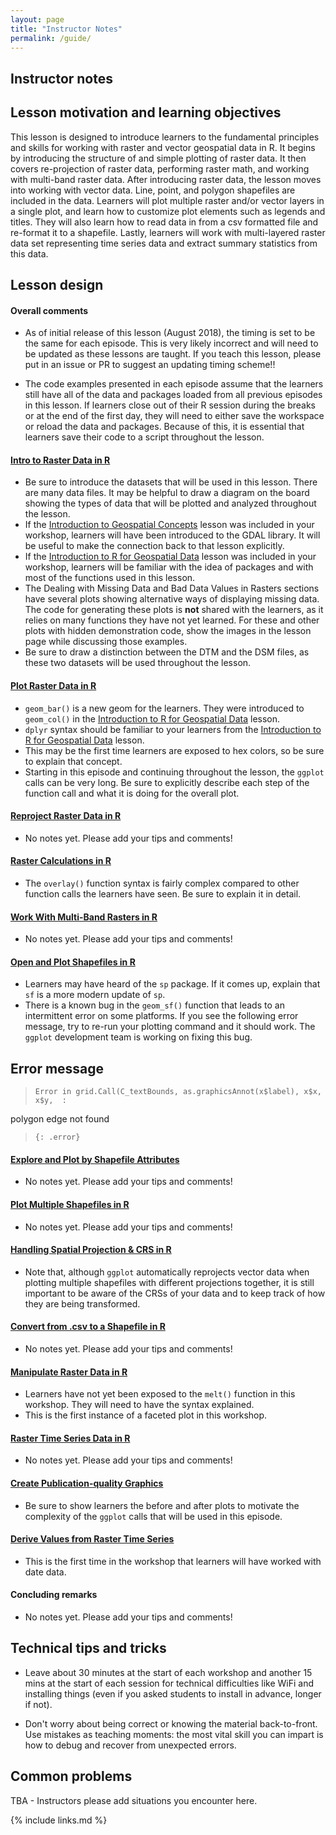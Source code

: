 ```yaml
---
layout: page
title: "Instructor Notes"
permalink: /guide/
---
```


## Instructor notes

## Lesson motivation and learning objectives

This lesson is designed to introduce learners to the fundamental principles and skills for working with
raster and vector geospatial data in R. It begins by introducing the structure of and simple plotting of 
raster data. It then covers re-projection of raster data, performing raster math, and working with multi-band
raster data. After introducing raster data, the lesson moves into working with vector data. Line, point, and
polygon shapefiles are included in the data. Learners will plot multiple raster and/or vector layers
in a single plot, and learn how to customize plot elements such as legends and titles. They will 
also learn how to read data in from a csv formatted file and re-format it to a shapefile. Lastly, learners
will work with multi-layered raster data set representing time series data and extract summary statistics
from this data. 

## Lesson design

#### Overall comments

* As of initial release of this lesson (August 2018), the timing is set to be the same for each episode. This
is very likely incorrect and will need to be updated as these lessons are taught. If you teach this lesson, 
please put in an issue or PR to suggest an updating timing scheme!!

* The code examples presented in each episode assume that the learners still have all of the data and packages
loaded from all previous episodes in this lesson. If learners close out of their R session during the breaks or
at the end of the first day, they will need to either save the workspace or reload the data and packages. 
Because of this, it is essential that learners save their code to a script throughout the lesson.

#### [Intro to Raster Data in R](../01-raster-structure/)

* Be sure to introduce the datasets that will be used in this lesson. There are many data files. It may
be helpful to draw a diagram on the board showing the types of data that will be plotted and analyzed 
throughout the lesson. 
* If the [Introduction to Geospatial Concepts](https://datacarpentry.org/organization-geospatial/) lesson was
included in your workshop, learners will have been introduced to the GDAL library. It will be useful to make 
the connection back to that lesson explicitly.
* If the [Introduction to R for Geospatial Data](https://datacarpentry.org/r-intro-geospatial/) lesson was included
in your workshop, learners will be familiar with the idea of packages and with most of the functions used
in this lesson.
* The Dealing with Missing Data and Bad Data Values in Rasters sections have several plots showing alternative ways of displaying missing
data. The code for generating these plots is **not** shared with the learners, as it relies on many functions
they have not yet learned. For these and other plots with hidden demonstration code, show the images in the 
lesson page while discussing those examples. 
* Be sure to draw a distinction between the DTM and the DSM files, as these two datasets will be used
throughout the lesson.

#### [Plot Raster Data in R](../02-raster-plot/)

* `geom_bar()` is a new geom for the learners. They were introduced to `geom_col()` in the [Introduction to R for Geospatial Data](https://datacarpentry.org/r-intro-geospatial/) lesson. 
* `dplyr` syntax should be familiar to your learners from the [Introduction to R for Geospatial Data](https://datacarpentry.org/r-intro-geospatial/) lesson. 
* This may be the first time learners are exposed to hex colors, so be sure to explain that concept.
* Starting in this episode and continuing throughout the lesson, the `ggplot` calls can be very long. Be sure
to explicitly describe each step of the function call and what it is doing for the overall plot. 

#### [Reproject Raster Data in R](../03-raster-reproject-in-r/)

* No notes yet. Please add your tips and comments!

#### [Raster Calculations in R](../04-raster-calculations-in-r/)

* The `overlay()` function syntax is fairly complex compared to other function calls the learners have seen. 
Be sure to explain it in detail.

#### [Work With Multi-Band Rasters in R](../05-raster-multi-band-in-r/)

* No notes yet. Please add your tips and comments!

#### [Open and Plot Shapefiles in R](../06-vector-open-shapefile-in-r/)

* Learners may have heard of the `sp` package. If it comes up, explain that `sf` is a
more modern update of `sp`. 
* There is a known bug in the `geom_sf()` function that leads to an intermittent error on some platforms. 
If you see the following error message, try to re-run your plotting command and it should work. 
The `ggplot` development team is working on fixing this bug.

## Error message
> ~~~
> Error in grid.Call(C_textBounds, as.graphicsAnnot(x$label), x$x, x$y,  : 
  polygon edge not found
> ~~~
> {: .error}

#### [Explore and Plot by Shapefile Attributes](../07-vector-shapefile-attributes-in-r/)

* No notes yet. Please add your tips and comments!

#### [Plot Multiple Shapefiles in R](../08-vector-plot-shapefiles-custom-legend/)

* No notes yet. Please add your tips and comments!

#### [Handling Spatial Projection & CRS in R](../09-vector-when-data-dont-line-up-crs/)

* Note that, although `ggplot` automatically reprojects vector data when plotting multiple shapefiles with
different projections together, it is still important to be aware of the CRSs of your data and to keep track
of how they are being transformed. 


#### [Convert from .csv to a Shapefile in R](../10-vector-csv-to-shapefile-in-r/)

* No notes yet. Please add your tips and comments!

#### [Manipulate Raster Data in R](../11-vector-raster-integration/)

* Learners have not yet been exposed to the `melt()` function in this workshop. They will need to have 
the syntax explained. 
* This is the first instance of a faceted plot in this workshop. 

#### [Raster Time Series Data in R](../12-time-series-raster/)

* No notes yet. Please add your tips and comments! 

#### [Create Publication-quality Graphics](../13-plot-time-series-rasters-in-r/)

* Be sure to show learners the before and after plots to motivate the complexity of the 
`ggplot` calls that will be used in this episode. 

#### [Derive Values from Raster Time Series](../14-extract-ndvi-from-rasters-in-r/)

* This is the first time in the workshop that learners will have worked with date data.

#### Concluding remarks

* No notes yet. Please add your tips and comments! 

## Technical tips and tricks

* Leave about 30 minutes at the start of each workshop and another 15 mins
at the start of each session for technical difficulties like WiFi and
installing things (even if you asked students to install in advance, longer if
not).

* Don't worry about being correct or knowing the material back-to-front. Use
mistakes as teaching moments: the most vital skill you can impart is how to
debug and recover from unexpected errors.

## Common problems

TBA - Instructors please add situations you encounter here.

{% include links.md %}
